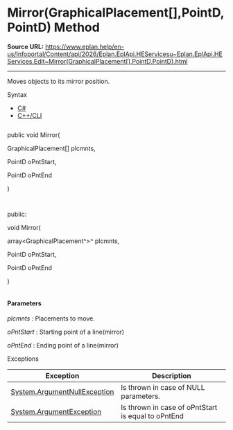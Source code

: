 # Mirror(GraphicalPlacement[],PointD,PointD) Method

**Source URL:** https://www.eplan.help/en-us/Infoportal/Content/api/2026/Eplan.EplApi.HEServicesu~Eplan.EplApi.HEServices.Edit~Mirror(GraphicalPlacement[],PointD,PointD).html

---

Moves objects to its mirror position.

Syntax

- [C#](#i-syntax-CS)
- [C++/CLI](#i-syntax-CPP2005)

```
```
public void Mirror( 

   GraphicalPlacement[] plcmnts,

   PointD oPntStart,

   PointD oPntEnd

)
```
```

```
```
public:

void Mirror( 

   array<GraphicalPlacement^>^ plcmnts,

   PointD oPntStart,

   PointD oPntEnd

)
```
```

#### Parameters

*plcmnts*
:   Placements to move.

*oPntStart*
:   Starting point of a line(mirror)

*oPntEnd*
:   Ending point of a line(mirror)

Exceptions

| Exception | Description |
| --- | --- |
| [System.ArgumentNullException](#) | Is thrown in case of NULL parameters. |
| [System.ArgumentException](#) | Is thrown in case of oPntStart is equal to oPntEnd |
